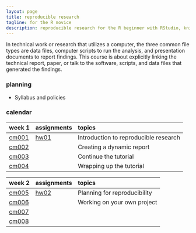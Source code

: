```yaml
---
layout: page
title: reproducible research
tagline: for the R novice
description: reproducible research for the R beginner with RStudio, knitr
---
```








In technical work or research that utilizes a computer, the three common file types are data files, computer scripts to run the analysis, and presentation documents to report findings. This course is about explicitly linking the technical report, paper, or talk to the software, scripts, and data files that generated the findings. 

### planning

- Syllabus and policies

### calendar


|week 1          |assignments    |topics                                |
|:---------------|:--------------|:-------------------------------------|
|[cm001](linkto) |[hw01](linkto) |Introduction to reproducible research |
|[cm002](linkto) |               |Creating a dynamic report             |
|[cm003](linkto) |               |Continue the tutorial                 |
|[cm004](linkto) |               |Wrapping up the tutorial              |




|week 2          |assignments    |topics                       |
|:---------------|:--------------|:----------------------------|
|[cm005](linkto) |[hw02](linkto) |Planning for reproducibility |
|[cm006](linkto) |               |Working on your own project  |
|[cm007](linkto) |               |                             |
|[cm008](linkto) |               |                             |





<!--

### materials

Week 1

- [Topic] [Assignment] 
- [Topic] [Assignment] 
- [Topic] [Assignment] 



Week 3 

- Topic [assignments] [tutorials] [slides] [notes] [links] 
- Topic [assignments] [tutorials] [slides] [notes] [links] 
- Topic [assignments] [tutorials] [slides] [notes] [links] 

Week 4 

- Topic [assignments] [tutorials] [slides] [notes] [links] 
- Topic [assignments] [tutorials] [slides] [notes] [links] 
- Topic [assignments] [tutorials] [slides] [notes] [links]  

Week 5 

- Topic [assignments] [tutorials] [slides] [notes] [links] 
- Topic [assignments] [tutorials] [slides] [notes] [links] 
- Topic [assignments] [tutorials] [slides] [notes] [links]   

Week 6 

- Topic [assignments] [tutorials] [slides] [notes] [links] 
- Topic [assignments] [tutorials] [slides] [notes] [links] 
- Topic [assignments] [tutorials] [slides] [notes] [links]   

Week 7 

- Topic [assignments] [tutorials] [slides] [notes] [links] 
- Topic [assignments] [tutorials] [slides] [notes] [links] 
- Topic [assignments] [tutorials] [slides] [notes] [links]  

Week 8 

- Topic [assignments] [tutorials] [slides] [notes] [links] 
- Topic [assignments] [tutorials] [slides] [notes] [links] 
- Topic [assignments] [tutorials] [slides] [notes] [links]  

Week 9 

- Topic [assignments] [tutorials] [slides] [notes] [links] 
- Topic [assignments] [tutorials] [slides] [notes] [links] 
- Topic [assignments] [tutorials] [slides] [notes] [links]  

Week 10 

- Topic [assignments] [tutorials] [slides] [notes] [links] 
- Topic [assignments] [tutorials] [slides] [notes] [links] 
- Topic [assignments] [tutorials] [slides] [notes] [links]  
-->


### 





